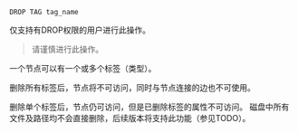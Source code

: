 ```
DROP TAG tag_name
```

仅支持有DROP权限的用户进行此操作。
> 请谨慎进行此操作。

一个节点可以有一个或多个标签（类型）。

删除所有标签后，节点将不可访问，同时与节点连接的边也不可使用。

删除单个标签后，节点仍可访问，但是已删除标签的属性不可访问。
磁盘中所有文件及路径均不会直接删除，后续版本将支持此功能（参见TODO）。
